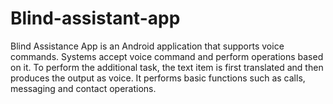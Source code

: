 # Blind-assistant-app
 Blind Assistance App is an Android application that supports voice commands. Systems accept voice command and perform operations based on it. To perform the additional task, the text item is first translated and then produces the output as voice. It performs basic functions such as calls, messaging and contact operations.
